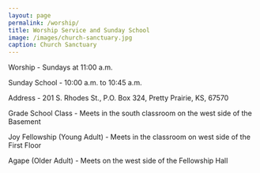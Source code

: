 ```yaml
---
layout: page
permalink: /worship/
title: Worship Service and Sunday School
image: /images/church-sanctuary.jpg
caption: Church Sanctuary
---
```


Worship - Sundays at 11:00 a.m. 

Sunday School - 10:00 a.m. to 10:45 a.m. 

Address - 201 S. Rhodes St., P.O. Box 324, Pretty Prairie, KS, 67570

Grade School Class - Meets in the south classroom on the west side of the Basement

Joy Fellowship (Young Adult) - Meets in the classroom on west side of the First Floor

Agape (Older Adult) - Meets on the west side of the Fellowship Hall

